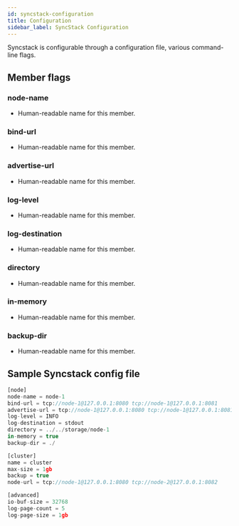 ```yaml
---
id: syncstack-configuration
title: Configuration
sidebar_label: SyncStack Configuration
---
```

Syncstack is configurable through a configuration file, various command-line flags.
## Member flags

### node-name
+ Human-readable name for this member.

### bind-url
+ Human-readable name for this member.

### advertise-url
+ Human-readable name for this member.

### log-level
+ Human-readable name for this member.

### log-destination
+ Human-readable name for this member.

### directory
+ Human-readable name for this member.

### in-memory
+ Human-readable name for this member.

### backup-dir
+ Human-readable name for this member.

## Sample Syncstack config file
```jsx
[node]
node-name = node-1
bind-url = tcp://node-1@127.0.0.1:8080 tcp://node-1@127.0.0.1:8081
advertise-url = tcp://node-1@127.0.0.1:8080 tcp://node-1@127.0.0.1:8081
log-level = INFO
log-destination = stdout
directory = ../../storage/node-1
in-memory = true
backup-dir = ./

[cluster]
name = cluster
max-size = 1gb
backup = true
node-url = tcp://node-1@127.0.0.1:8080 tcp://node-2@127.0.0.1:8082

[advanced]
io-buf-size = 32768
log-page-count = 5
log-page-size = 1gb
```